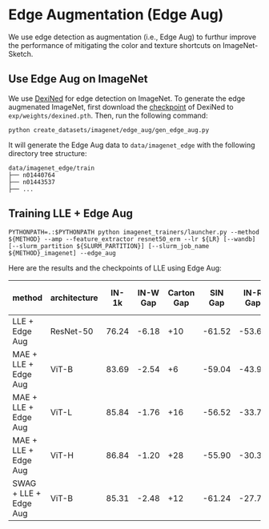 # Edge Augmentation (Edge Aug)

We use edge detection as augmentation (i.e., Edge Aug) to furthur improve the performance of mitigating the color and texture shortcuts on ImageNet-Sketch.

## Use Edge Aug on ImageNet

We use [DexiNed](https://github.com/xavysp/DexiNed) for edge detection on ImageNet. To generate the edge augmenated ImageNet, first download the [checkpoint](https://drive.google.com/u/1/uc?id=1V56vGTsu7GYiQouCIKvTWl5UKCZ6yCNu&export=download) of DexiNed to `exp/weights/dexined.pth`. Then, run the following command:
```
python create_datasets/imagenet/edge_aug/gen_edge_aug.py
```
It will generate the Edge Aug data to `data/imagenet_edge` with the following directory tree structure:
```
data/imagenet_edge/train
├── n01440764
├── n01443537
├── ...
```


## Training  LLE + Edge Aug

```shell
PYTHONPATH=.:$PYTHONPATH python imagenet_trainers/launcher.py --method ${METHOD} --amp --feature_extractor resnet50_erm --lr ${LR} [--wandb] [--slurm_partition ${SLURM_PARTITION}] [--slurm_job_name ${METHOD}_imagenet] --edge_aug
```

Here are the results and the checkpoints of LLE using Edge Aug:

| method                | architecture | IN-1k | IN-W Gap | Carton Gap | SIN Gap | IN-R Gap | IN-9 Gap | IN-Sketch Gap | LR   | checkpoint |
|-----------------------|--------------|-------|----------|------------|---------|----------|----------|---------------|------|------------|
| LLE + Edge Aug        | ResNet-50    | 76.24 | -6.18    | +10        | -61.52  | -53.69   | -3.95    | -48.25        | 1e-3 | [model](https://dl.fbaipublicfiles.com/whac_a_mole/llr/lle_edge_aug_r50.pth) |
| MAE + LLE + Edge Aug  | ViT-B        | 83.69 | -2.54    | +6         | -59.04  | -43.97   | -3.70    | -43.17        | 1e-3 | [model](https://dl.fbaipublicfiles.com/whac_a_mole/llr/lle_edge_aug_vit-b_mae-ft.pth) |
| MAE + LLE + Edge Aug  | ViT-L        | 85.84 | -1.76    | +16        | -56.52  | -33.76   | -2.94    | -36.45        | 1e-3 | [model](https://dl.fbaipublicfiles.com/whac_a_mole/llr/lle_edge_aug_vit-l_mae-ft.pth) |
| MAE + LLE + Edge Aug  | ViT-H        | 86.84 | -1.20    | +28        | -55.90  | -30.31   | -2.47    | -33.45        | 1e-3 | [model](https://dl.fbaipublicfiles.com/whac_a_mole/llr/lle_edge_aug_vit-h_mae-ft.pth) |
| SWAG + LLE + Edge Aug | ViT-B        | 85.31 | -2.48    | +12        | -61.24  | -27.78   | -3.28    | -38.37        | 1e-4 | [model](https://dl.fbaipublicfiles.com/whac_a_mole/llr/lle_edge_aug_vit-b_swag-ft.pth) |
